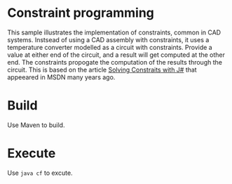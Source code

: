 # Constraint programming
This sample illustrates the implementation of constraints, common in CAD systems. Instsead of using a CAD assembly with constraints, it uses a temperature converter modelled as a circuit with constraints. Provide a value at either end of the circuit, and a result will get computed at the other end. The constraints propogate the computation of the results through the circuit. This is based on the article [Solving Constraits with J#](https://web.archive.org/web/20050409074523/http://msdn.microsoft.com:80/library/en-us/dv_vstechart/html/bjConstraints.asp) that appeeared in MSDN many years ago.

# Build
Use Maven to build.

# Execute
Use ```java cf``` to excute.
